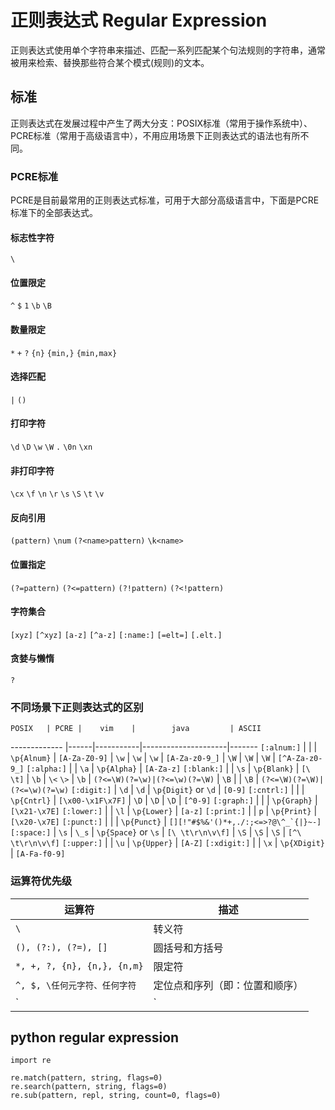 # 正则表达式 Regular Expression
正则表达式使用单个字符串来描述、匹配一系列匹配某个句法规则的字符串，通常被用来检索、替换那些符合某个模式(规则)的文本。  

## 标准
正则表达式在发展过程中产生了两大分支：POSIX标准（常用于操作系统中）、PCRE标准（常用于高级语言中），不用应用场景下正则表达式的语法也有所不同。

### PCRE标准
PCRE是目前最常用的正则表达式标准，可用于大部分高级语言中，下面是PCRE标准下的全部表达式。

#### 标志性字符
`\`

#### 位置限定
`^`  `$`  `1`  `\b`  `\B`

#### 数量限定
`*`  `+`  `?`  `{n}`  `{min,}`  `{min,max}`

#### 选择匹配
`|`  `()`

#### 打印字符
`\d`  `\D`  `\w`  `\W`  `.`  `\0n`  `\xn`  

#### 非打印字符
`\cx`  `\f`  `\n`  `\r`  `\s`  `\S`  `\t`  `\v`

#### 反向引用
`(pattern)`  `\num`  `(?<name>pattern)`  `\k<name>`  

#### 位置指定
`(?=pattern)`  `(?<=pattern)`  `(?!pattern)`  `(?<!pattern)`

#### 字符集合
`[xyz]`  `[^xyz]`  `[a-z]`  `[^a-z]`  `[:name:]`  `[=elt=]`  `[.elt.]`

#### 贪婪与懒惰
`?`

### 不同场景下正则表达式的区别

    POSIX 	| PCRE |    vim    |        java         | ASCII
-------------	|------|-----------|---------------------|-------
 `[:alnum:]` 	|      |           |     `\p{Alnum}`     | `[A-Za-Z0-9]`
 				| `\w` |   `\w`    |     `\w`            | `[A-Za-z0-9_]`
 				| `\W` |   `\W`    |     `\W`            | `[^A-Za-z0-9_]`
 `[:alpha:]`	|      |   `\a`    |     `\p{Alpha}`     | `[A-Za-z]`
 `[:blank:]`	|      |   `\s`    |     `\p{Blank}`     | `[\ \t]`
 				| `\b` | `\<` `\>` |     `\b`            | `(?<=\W)(?=\w)|(?<=\w)(?=\W)`
 				| `\B` |           |     `\B`            | `(?<=\W)(?=\W)|(?<=\w)(?=\w)`
 `[:digit:]`	| `\d` |   `\d`    | `\p{Digit}` or `\d` | `[0-9]`
 `[:cntrl:]`	|      |           |    `\p{Cntrl}`      | `[\x00-\x1F\x7F]`
 				| `\D` |   `\D`    |    `\D`             | `[^0-9]`
 `[:graph:]`	|      |           |    `\p{Graph}`      | `[\x21-\x7E]`
 `[:lower:]`	|      |   `\l`    |    `\p{Lower}`      | `[a-z]`
 `[:print:]`	|      |   `p`     |    `\p{Print}`      | `[\x20-\x7E]`
 `[:punct:]`	|      |           |    `\p{Punct}`      | ``[][!"#$%&'()*+,./:;<=>?@\^_`{|}~-]``
 `[:space:]`	| `\s` |   `\_s`   | `\p{Space}` or `\s` | `[\ \t\r\n\v\f]`
 				| `\S` |   `\S`    |    `\S`             | `[^\ \t\r\n\v\f]` 
 `[:upper:]`	|      |   `\u`    |    `\p{Upper}`      | `[A-Z]`
 `[:xdigit:]`	|      |   `\x`    |    `\p{XDigit}`     | `[A-Fa-f0-9]`

### 运算符优先级

|			运算符 					| 描述		|
|-----------------------------|---------|
| `\`                      	|转义符		|
| `(), (?:), (?=), []`     	|圆括号和方括号|
| `*, +, ?, {n}, {n,}, {n,m}` |限定符		|
| `^, $, \任何元字符、任何字符`	|定位点和序列（即：位置和顺序）|
| `|`							 	|替换，"或"操作 |


## python regular expression
```
import re

re.match(pattern, string, flags=0)
re.search(pattern, string, flags=0)
re.sub(pattern, repl, string, count=0, flags=0)

```
